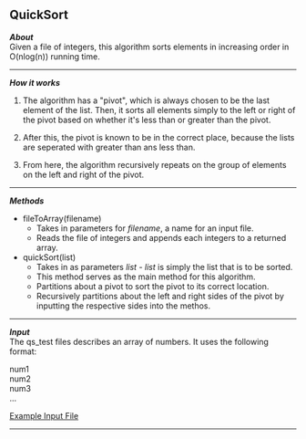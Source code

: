 ## QuickSort  
_**About**_  
Given a file of integers, this algorithm sorts elements in increasing order in O(nlog(n)) running time.  

---  

_**How it works**_  
1. The algorithm has a "pivot", which is always chosen to be the last element of the list. Then, it sorts all elements simply to the left or right of the pivot based on whether it's less than or greater than the pivot.  

2. After this, the pivot is known to be in the correct place, because the lists are seperated with greater than ans less than.

3. From here, the algorithm recursively repeats on the group of elements on the left and right of the pivot.  
---  

_**Methods**_  
- fileToArray(filename)
    - Takes in parameters for _filename_, a name for an input file.
    - Reads the file of integers and appends each integers to a returned array.  
- quickSort(list)  
    - Takes in as parameters _list_
          - _list_ is simply the list that is to be sorted.
    - This method serves as the main method for this algorithm.  
    - Partitions about a pivot to sort the pivot to its correct location.  
    - Recursively partitions about the left and right sides of the pivot by inputting the respective sides into the methos.  

---  

_**Input**_  
The qs_test files describes an array of numbers. It uses the following format:  

num1  
num2  
num3  
...  

[Example Input File]( https://github.com/Adithya-Sripada/Algorithms/blob/main/qs_test1.txt )  

---  
